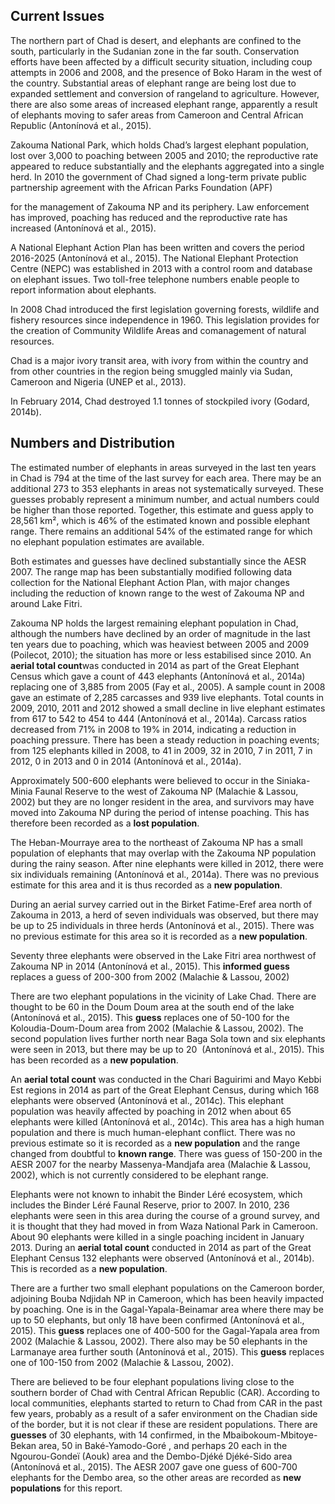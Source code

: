 ## Current Issues

The northern part of Chad is desert, and elephants are confined to the south, particularly in the Sudanian zone in the far south. Conservation efforts have been affected by a difficult security situation, including coup attempts in 2006 and 2008, and the presence of Boko Haram in the west of the country. Substantial areas of elephant range are being lost due to expanded settlement and conversion of rangeland to agriculture. However, there are also some areas of increased elephant range, apparently a result of elephants moving to safer areas from Cameroon and Central African Republic (Antonínová et al., 2015).

Zakouma National Park, which holds Chad’s largest elephant population, lost over 3,000 to poaching between 2005 and 2010; the reproductive rate appeared to reduce substantially and the elephants aggregated into a single herd. In 2010 the government of Chad signed a long-term private public partnership agreement with the African Parks Foundation (APF)  

for the management of Zakouma NP and its periphery. Law enforcement has improved, poaching has reduced and the reproductive rate has increased (Antonínová et al., 2015).

A National Elephant Action Plan has been written and covers the period 2016-2025 (Antonínová et al., 2015). The National Elephant Protection Centre (NEPC) was established in 2013 with a control room and database on elephant issues. Two toll-free telephone numbers enable people to report information about elephants.

In 2008 Chad introduced the first legislation governing forests, wildlife and fishery resources since independence in 1960. This legislation provides for the creation of Community Wildlife Areas and comanagement of natural resources.

Chad is a major ivory transit area, with ivory from within the country and from other countries in the region being smuggled mainly via Sudan, Cameroon and Nigeria (UNEP et al., 2013).

In February 2014, Chad destroyed 1.1 tonnes of stockpiled ivory (Godard, 2014b). 

## Numbers and Distribution

The estimated number of elephants in areas surveyed in the last ten years in Chad is 794 at the time of the last survey for each area. There may be an additional 273 to 353 elephants in areas not systematically surveyed. These guesses probably represent a minimum number, and actual numbers could be higher than those reported. Together, this estimate and guess apply to 28,561 km², which is 46% of the estimated known and possible elephant range. There remains an additional 54% of the estimated range for which no elephant population estimates are available.

Both estimates and guesses have declined substantially since the AESR 2007. The range map has been substantially modified following data collection for the National Elephant Action Plan, with major changes including the reduction of known range to the west of Zakouma NP and around Lake Fitri.

Zakouma NP holds the largest remaining elephant population in Chad, although the numbers have declined by an order of magnitude in the last ten years due to poaching, which was heaviest between 2005 and 2009 (Poilecot, 2010); the situation has more or less estabilised since 2010. An **aerial total count**was conducted in 2014 as part of the Great Elephant Census which gave a count of 443 elephants (Antonínová et al., 2014a)  replacing one of 3,885 from 2005 (Fay et al., 2005). A sample count in 2008 gave an estimate of 2,285 carcasses and 939 live elephants. Total counts in 2009, 2010, 2011 and 2012 showed a small decline in live elephant estimates from 617 to 542 to 454 to 444 (Antonínová et al., 2014a). Carcass ratios decreased from 71% in 2008 to 19% in 2014, indicating a reduction in poaching pressure. There has been a steady reduction in poaching events; from 125 elephants killed in 2008, to 41 in 2009, 32 in 2010, 7 in 2011, 7 in 2012, 0 in 2013 and 0 in 2014 (Antonínová et al., 2014a).

Approximately 500-600 elephants were believed to occur in the Siniaka-Minia Faunal Reserve to the west of Zakouma NP (Malachie & Lassou, 2002) but they are no longer resident in the area, and survivors may have moved into Zakouma NP during the period of intense poaching. This has therefore been recorded as a **lost population**.

The Heban-Mourraye area to the northeast of Zakouma NP has a small population of elephants that may overlap with the Zakouma NP population during the rainy season. After nine elephants were killed in 2012, there were six individuals remaining (Antonínová et al., 2014a). There was no previous estimate for this area and it is thus recorded as a **new population**.

During an aerial survey carried out in the Birket Fatime-Eref area north of Zakouma in 2013, a herd of seven individuals was observed, but there may be up to 25 individuals in three herds (Antonínová et al., 2015). There was no previous estimate for this area so it is recorded as a **new population**.

Seventy three elephants were observed in the Lake Fitri area northwest of Zakouma NP in 2014 (Antonínová et al., 2015). This **informed guess** replaces a guess of 200-300 from 2002 (Malachie & Lassou, 2002)

There are two elephant populations in the vicinity of Lake Chad. There are thought to be 60 in the Doum Doum area at the south end of the lake (Antonínová et al., 2015). This **guess** replaces one of 50-100 for the Koloudia-Doum-Doum area from 2002 (Malachie & Lassou, 2002). The second population lives further north near Baga Sola town and six elephants were seen in 2013, but there may be up to 20  (Antonínová et al., 2015). This has been recorded as a **new population**.

An **aerial total count** was conducted in the Chari Baguirimi and Mayo Kebbi Est regions in 2014 as part of the Great Elephant Census, during which 168 elephants were observed (Antonínová et al., 2014c). This elephant population was heavily affected by poaching in 2012 when about 65 elephants were killed (Antonínová et al., 2014c). This area has a high human population and there is much human-elephant conflict. There was no previous estimate so it is recorded as a **new population** and the range changed from doubtful to **known range**. There was guess of 150-200 in the AESR 2007 for the nearby Massenya-Mandjafa area (Malachie & Lassou, 2002), which is not currently considered to be elephant range.

Elephants were not known to inhabit the Binder Léré ecosystem, which includes the Binder Léré Faunal Reserve, prior to 2007. In 2010, 236 elephants were seen in this area during the course of a ground survey, and it is thought that they had moved in from Waza National Park in Cameroon. About 90 elephants were killed in a single poaching incident in January 2013. During an **aerial total count** conducted in 2014 as part of the Great Elephant Census 132 elephants were observed (Antonínová et al., 2014b). This is recorded as a **new population**.

There are a further two small elephant populations on the Cameroon border, adjoining Bouba Ndjidah NP in Cameroon, which has been heavily impacted by poaching. One is in the Gagal-Yapala-Beinamar area where there may be up to 50 elephants, but only 18 have been confirmed (Antonínová et al., 2015). This **guess** replaces one of 400-500 for the Gagal-Yapala area from 2002 (Malachie & Lassou, 2002). There also may be 50 elephants in the Larmanaye area further south (Antonínová et al., 2015). This **guess** replaces one of 100-150 from 2002 (Malachie & Lassou, 2002).

There are believed to be four elephant populations living close to the southern border of Chad with Central African Republic (CAR). According to local communities, elephants started to return to Chad from CAR in the past few years, probably as a result of a safer environment on the Chadian side of the border, but it is not clear if these are resident populations. There are **guesses** of 30 elephants, with 14 confirmed, in the Mbaibokoum-Mbitoye-Bekan area, 50 in Baké-Yamodo-Goré , and perhaps 20 each in the Ngourou-Gondeï (Aouk) area and the Dembo-Djéké Djéké-Sido area (Antonínová et al., 2015). The AESR 2007 gave one guess of 600-700 elephants for the Dembo area, so the other areas are recorded as **new populations** for this report.